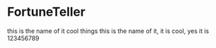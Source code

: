 # FortuneTeller
this is the name of it
cool things
this is the name of it, it is cool, yes it is
123456789